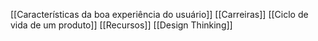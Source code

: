 [[Características da boa experiência do usuário]]
[[Carreiras]]
[[Ciclo de vida de um produto]]
[[Recursos]]
[[Design Thinking]]